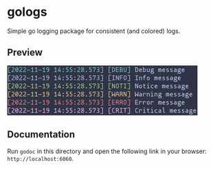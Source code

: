 # gologs

Simple go logging package for consistent (and colored) logs.

## Preview

![preview.png](preview.png)

## Documentation

Run `godoc` in this directory and open the following link in your browser:
`http://localhost:6060`.